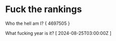 # Fuck the rankings

Who the hell am I?
{ 4697505 }

What fucking year is it?
[ 2024-08-25T03:00:00Z ]
